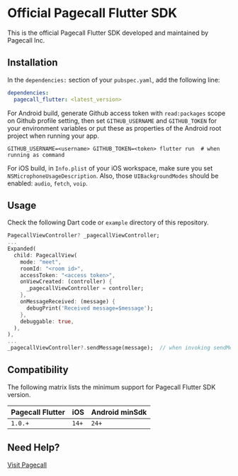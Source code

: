 # Official Pagecall Flutter SDK

This is the official Pagecall Flutter SDK developed and maintained by Pagecall Inc.


## Installation

In the `dependencies:` section of your `pubspec.yaml`, add the following line:
```yaml
dependencies:
  pagecall_flutter: <latest_version>
```

For Android build, generate Github access token with `read:packages` scope on Github profile setting, then set `GITHUB_USERNAME` and `GITHUB_TOKEN` for your environment variables or put these as properties of the Android root project when running your app.
```shell
GITHUB_USERNAME=<username> GITHUB_TOKEN=<token> flutter run  # when running as command
```

For iOS build, in `Info.plist` of your iOS workspace, make sure you set `NSMicrophoneUsageDescription`. Also, those `UIBackgroundModes` should be enabled: `audio`, `fetch`, `voip`.


## Usage

Check the following Dart code or `example` directory of this repository.

```dart
PagecallViewController? _pagecallViewController;
...
Expanded(
  child: PagecallView(
    mode: "meet",
    roomId: "<room id>",
    accessToken: "<access token>",
    onViewCreated: (controller) {
      _pagecallViewController = controller;
    },
    onMessageReceived: (message) {
      debugPrint('Received message=$message');
    },
    debuggable: true,
  ),
),
...
_pagecallViewController?.sendMessage(message);  // when invoking sendMessage
```


## Compatibility

The following matrix lists the minimum support for Pagecall Flutter SDK version.

|Pagecall Flutter|iOS|Android minSdk|
|-|-|-|
| `1.0.+` | `14+` | `24+` |


## Need Help?

[Visit Pagecall](https://pagecall.com)